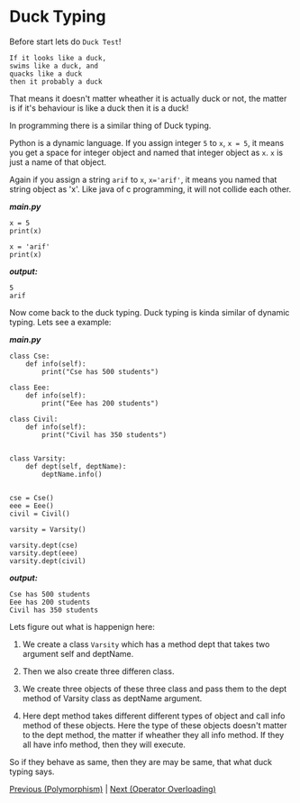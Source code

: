 # Duck Typing 

Before start lets do `Duck Test`!

```
If it looks like a duck,
swims like a duck, and
quacks like a duck
then it probably a duck
```

That means it doesn't matter wheather it is actually duck or not, the matter is if it's behaviour is like a duck then it is a duck! 

In programming there is a similar thing of Duck typing.

Python is a dynamic language. If you assign integer `5` to `x`, `x = 5`, it means you get a space for integer object and named that integer object as `x`. `x` is just a name of that object.

Again if you assign a string `arif` to `x`, `x='arif'`, it means you named that string object as 'x'. Like java of c programming, it will not collide each other.

***main.py***
```
x = 5
print(x)

x = 'arif'
print(x)
```
***output:***
```
5
arif
```

Now come back to the duck typing. Duck typing is kinda similar of dynamic typing. Lets see a example:

***main.py***
```
class Cse:
	def info(self):
		print("Cse has 500 students")

class Eee:
	def info(self):
		print("Eee has 200 students")

class Civil:
	def info(self):
		print("Civil has 350 students")


class Varsity:
	def dept(self, deptName):
		deptName.info()


cse = Cse()
eee = Eee()
civil = Civil()

varsity = Varsity()

varsity.dept(cse)
varsity.dept(eee)
varsity.dept(civil)
```
***output:***
```
Cse has 500 students
Eee has 200 students
Civil has 350 students
```

Lets figure out what is happenign here:

1. We create a class `Varsity` which has a method dept that takes two argument self and deptName.

2.  Then we also create three differen class.

3. We create three objects of these three class and pass them to the dept method of Varsity class as deptName argument.

4. Here dept method takes different different types of object and call info method of these objects. Here the type of these objects doesn't matter to the dept method, the matter if wheather they all info method. If they all have info method, then they will execute.


So if they behave as same, then they are may be same, that what duck typing says.


<p>
	<a href="https://github.com/Arif-Shahriar028/Python-OOP-Concept/blob/master/Topics/Polymorphism.md">Previous (Polymorphism)</a>    |	<a href="https://github.com/Arif-Shahriar028/Python-OOP-Concept/blob/master/Topics/Operator%20Overloading.md">Next (Operator Overloading)</a>

</p>
